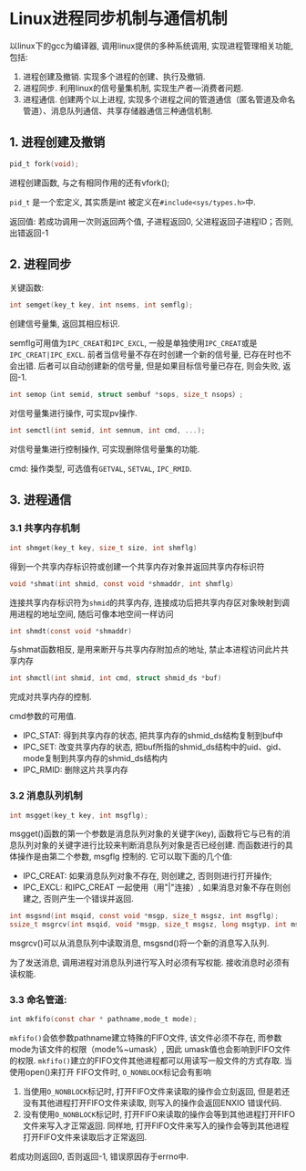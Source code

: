 # Linux进程同步机制与通信机制

以linux下的gcc为编译器, 调用linux提供的多种系统调用, 实现进程管理相关功能, 包括: 

1. 进程创建及撤销. 实现多个进程的创建、执行及撤销. 
2. 进程同步. 利用linux的信号量集机制, 实现生产者—消费者问题. 
3. 进程通信. 创建两个以上进程, 实现多个进程之间的管道通信（匿名管道及命名管道）、消息队列通信、共享存储器通信三种通信机制. 

## 1. 进程创建及撤销

```c
pid_t fork(void);
```

进程创建函数, 与之有相同作用的还有vfork();

`pid_t` 是一个宏定义, 其实质是int 被定义在`#include<sys/types.h>`中.

返回值:  若成功调用一次则返回两个值, 子进程返回0, 父进程返回子进程ID；否则, 出错返回-1

## 2. 进程同步

关键函数:

```c
int semget(key_t key, int nsems, int semflg);
```

创建信号量集, 返回其相应标识.

semflg可用值为`IPC_CREAT`和`IPC_EXCL`, 一般是单独使用`IPC_CREAT`或是`IPC_CREAT|IPC_EXCL`. 前者当信号量不存在时创建一个新的信号量, 已存在时也不会出错. 后者可以自动创建新的信号量, 但是如果目标信号量已存在, 则会失败, 返回-1.

```c
int semop（int semid, struct sembuf *sops, size_t nsops）;
```

对信号量集进行操作, 可实现pv操作.

```c
int semctl(int semid, int semnum, int cmd, ...);
```

对信号量集进行控制操作, 可实现删除信号量集的功能.

cmd: 操作类型, 可选值有`GETVAL`, `SETVAL`, `IPC_RMID`.

## 3. 进程通信

### 3.1 共享内存机制

```c
int shmget(key_t key, size_t size, int shmflg)
```

得到一个共享内存标识符或创建一个共享内存对象并返回共享内存标识符

```c
void *shmat(int shmid, const void *shmaddr, int shmflg)
```

连接共享内存标识符为`shmid`的共享内存, 连接成功后把共享内存区对象映射到调用进程的地址空间, 随后可像本地空间一样访问

```c
int shmdt(const void *shmaddr)
```

与shmat函数相反, 是用来断开与共享内存附加点的地址, 禁止本进程访问此片共享内存

```c
int shmctl(int shmid, int cmd, struct shmid_ds *buf)
```

完成对共享内存的控制.

cmd参数的可用值.

- IPC_STAT: 得到共享内存的状态, 把共享内存的shmid_ds结构复制到buf中
- IPC_SET: 改变共享内存的状态, 把buf所指的shmid_ds结构中的uid、gid、mode复制到共享内存的shmid_ds结构内
- IPC_RMID: 删除这片共享内存

### 3.2 消息队列机制

```c
int msgget(key_t key, int msgflg);
```

msgget()函数的第一个参数是消息队列对象的关键字(key), 函数将它与已有的消息队列对象的关键字进行比较来判断消息队列对象是否已经创建. 而函数进行的具体操作是由第二个参数, msgflg 控制的. 它可以取下面的几个值: 

- IPC_CREAT: 如果消息队列对象不存在, 则创建之, 否则则进行打开操作;
- IPC_EXCL: 和IPC_CREAT 一起使用（用"|"连接）, 如果消息对象不存在则创建之, 否则产生一个错误并返回. 

```c
int msgsnd(int msqid, const void *msgp, size_t msgsz, int msgflg);
ssize_t msgrcv(int msqid, void *msgp, size_t msgsz, long msgtyp, int msgflg);
```

msgrcv()可以从消息队列中读取消息, msgsnd()将一个新的消息写入队列. 

为了发送消息, 调用进程对消息队列进行写入时必须有写权能. 接收消息时必须有读权能. 

### 3.3 命名管道:

```c
int mkfifo(const char * pathname,mode_t mode);
```

`mkfifo()`会依参数pathname建立特殊的FIFO文件, 该文件必须不存在, 而参数mode为该文件的权限（mode%~umask）, 因此 umask值也会影响到FIFO文件的权限. `mkfifo()`建立的FIFO文件其他进程都可以用读写一般文件的方式存取. 当使用open()来打开 FIFO文件时, `O_NONBLOCK`标记会有影响

1. 当使用`O_NONBLOCK`标记时, 打开FIFO文件来读取的操作会立刻返回, 但是若还没有其他进程打开FIFO文件来读取, 则写入的操作会返回ENXIO 错误代码. 
2. 没有使用`O_NONBLOCK`标记时, 打开FIFO来读取的操作会等到其他进程打开FIFO文件来写入才正常返回. 同样地, 打开FIFO文件来写入的操作会等到其他进程打开FIFO文件来读取后才正常返回. 

若成功则返回0, 否则返回-1, 错误原因存于errno中. 
